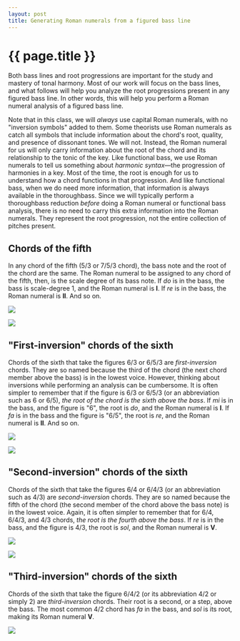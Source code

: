 ```yaml
---
layout: post
title: Generating Roman numerals from a figured bass line
---
```


{{ page.title }}
================

Both bass lines and root progressions are important for the study and mastery of tonal harmony. Most of our work will focus on the bass lines, and what follows will help you analyze the root progressions present in any figured bass line. In other words, this will help you perform a Roman numeral analysis of a figured bass line. 

Note that in this class, we will *always* use capital Roman numerals, with no "inversion symbols" added to them. Some theorists use Roman numerals as catch all symbols that include information about the chord's root, quality, and presence of dissonant tones. We will not. Instead, the Roman numeral for us will only carry information about the root of the chord and its relationship to the tonic of the key. Like functional bass, we use Roman numerals to tell us something about *harmonic syntax*—the progression of harmonies in a key. Most of the time, the root is enough for us to understand how a chord functions in that progression. And like functional bass, when we do need more information, that information is always available in the thoroughbass. Since we will typically perform a thoroughbass reduction *before* doing a Roman numeral or functional bass analysis, there is no need to carry this extra information into the Roman numerals. They represent the root progression, not the entire collection of pitches present.

Chords of the fifth
-------------------

In any chord of the fifth (5/3 or 7/5/3 chord), the bass note and the root of the chord are the same. The Roman numeral to be assigned to any chord of the fifth, then, is the scale degree of its bass note. If *do* is in the bass, the bass is scale-degree 1, and the Roman numeral is **I**. If *re* is in the bass, the Roman numeral is **II**. And so on.

![][53chords]

![][7chords]


"First-inversion" chords of the sixth
-------------------------------------

Chords of the sixth that take the figures 6/3 or 6/5/3 are *first-inversion* chords. They are so named because the third of the chord (the next chord member above the bass) is in the lowest voice. However, thinking about inversions while performing an analysis can be cumbersome. It is often simpler to remember that if the figure is 6/3 or 6/5/3 (or an abbreviation such as 6 or 6/5), *the root of the chord is the sixth above the bass*. If *mi* is in the bass, and the figure is "6", the root is *do*, and the Roman numeral is **I**. If *fa* is in the bass and the figure is "6/5", the root is *re*, and the Roman numeral is **II**. And so on.

![][63chords]

![][65chords]

"Second-inversion" chords of the sixth
--------------------------------------

Chords of the sixth that take the figures 6/4 or 6/4/3 (or an abbreviation such as 4/3) are *second-inversion* chords. They are so named because the fifth of the chord (the second member of the chord above the bass note) is in the lowest voice. Again, it is often simpler to remember that for 6/4, 6/4/3, and 4/3 chords, *the root is the fourth above the bass*. If *re* is in the bass, and the figure is 4/3, the root is *sol*, and the Roman numeral is **V**.

![][64chords]

![][43chords]

"Third-inversion" chords of the sixth
-------------------------------------

Chords of the sixth that take the figure 6/4/2 (or its abbreviation 4/2 or simply 2) are *third-inversion* chords. Their root is a second, or a step, above the bass. The most common 4/2 chord has *fa* in the bass, and *sol* is its root, making its Roman numeral **V**.

![][42chords]


[53chords]: Graphics/Inversions/5-3chords.png
[63chords]: Graphics/Inversions/6-3chords.png
[65chords]: Graphics/Inversions/6-5chords.png
[7chords]: Graphics/Inversions/7chords.png
[64chords]: Graphics/Inversions/6-4chords.png
[43chords]: Graphics/Inversions/4-3chords.png
[42chords]: Graphics/Inversions/4-2chords.png

